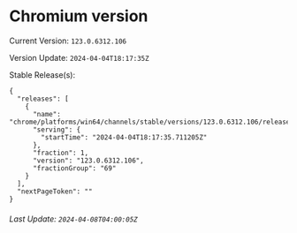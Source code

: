 # Chromium version

Current Version: `123.0.6312.106`

Version Update: `2024-04-04T18:17:35Z`

Stable Release(s):
```
{
  "releases": [
    {
      "name": "chrome/platforms/win64/channels/stable/versions/123.0.6312.106/releases/1712254655",
      "serving": {
        "startTime": "2024-04-04T18:17:35.711205Z"
      },
      "fraction": 1,
      "version": "123.0.6312.106",
      "fractionGroup": "69"
    }
  ],
  "nextPageToken": ""
}
```

###### Last Update: `2024-04-08T04:00:05Z`
        